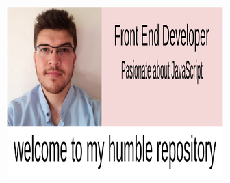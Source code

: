 <div align="center">
	<a href="https://github.com/rashadataf/rashadataf/header.svg">
		<img src="/header.svg" width="800" height="400">
	</a>
</div>
